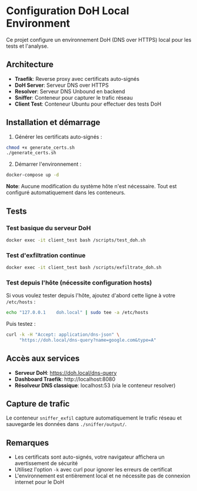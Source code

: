 # Configuration DoH Local Environment

Ce projet configure un environnement DoH (DNS over HTTPS) local pour les tests et l'analyse.

## Architecture

- **Traefik**: Reverse proxy avec certificats auto-signés
- **DoH Server**: Serveur DNS over HTTPS
- **Resolver**: Serveur DNS Unbound en backend
- **Sniffer**: Conteneur pour capturer le trafic réseau
- **Client Test**: Conteneur Ubuntu pour effectuer des tests DoH

## Installation et démarrage

1. Générer les certificats auto-signés :
```bash
chmod +x generate_certs.sh
./generate_certs.sh
```

2. Démarrer l'environnement :
```bash
docker-compose up -d
```

**Note**: Aucune modification du système hôte n'est nécessaire. Tout est configuré automatiquement dans les conteneurs.

## Tests

### Test basique du serveur DoH
```bash
docker exec -it client_test bash /scripts/test_doh.sh
```

### Test d'exfiltration continue
```bash
docker exec -it client_test bash /scripts/exfiltrate_doh.sh
```

### Test depuis l'hôte (nécessite configuration hosts)
Si vous voulez tester depuis l'hôte, ajoutez d'abord cette ligne à votre `/etc/hosts` :
```bash
echo "127.0.0.1    doh.local" | sudo tee -a /etc/hosts
```

Puis testez :
```bash
curl -k -H "Accept: application/dns-json" \
     "https://doh.local/dns-query?name=google.com&type=A"
```

## Accès aux services

- **Serveur DoH**: https://doh.local/dns-query
- **Dashboard Traefik**: http://localhost:8080
- **Résolveur DNS classique**: localhost:53 (via le conteneur resolver)

## Capture de trafic

Le conteneur `sniffer_exfil` capture automatiquement le trafic réseau et sauvegarde les données dans `./sniffer/output/`.

## Remarques

- Les certificats sont auto-signés, votre navigateur affichera un avertissement de sécurité
- Utilisez l'option `-k` avec curl pour ignorer les erreurs de certificat
- L'environnement est entièrement local et ne nécessite pas de connexion internet pour le DoH
